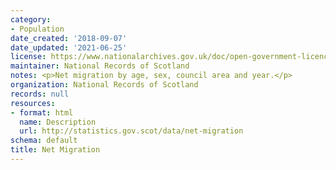```yaml
---
category:
- Population
date_created: '2018-09-07'
date_updated: '2021-06-25'
license: https://www.nationalarchives.gov.uk/doc/open-government-licence/version/3/
maintainer: National Records of Scotland
notes: <p>Net migration by age, sex, council area and year.</p>
organization: National Records of Scotland
records: null
resources:
- format: html
  name: Description
  url: http://statistics.gov.scot/data/net-migration
schema: default
title: Net Migration
---
```

